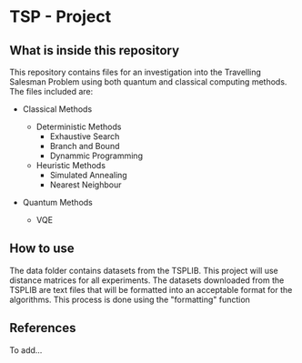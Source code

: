 # TSP - Project



## What is inside this repository

This repository contains files for an investigation into the Travelling Salesman Problem using both quantum and classical computing methods. The files included are:

* Classical Methods
	* Deterministic Methods
		* Exhaustive Search
		* Branch and Bound
		* Dynammic Programming
	* Heuristic Methods
		* Simulated Annealing
		* Nearest Neighbour


* Quantum Methods
	* VQE 


## How to use

The data folder contains datasets from the TSPLIB. This project will use distance matrices for all experiments. The datasets downloaded from the TSPLIB are text files that will be formatted into an acceptable format for the algorithms. This process is done using the "formatting" function
 


## References

To add...

